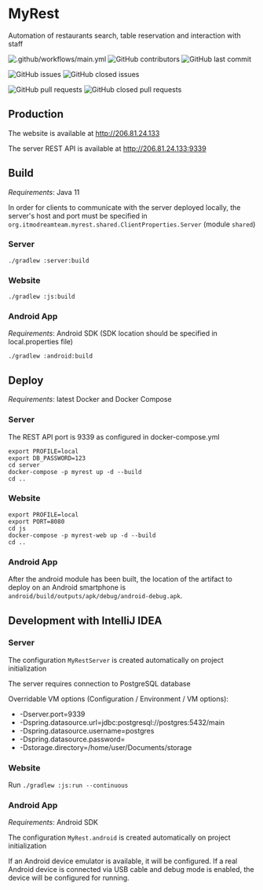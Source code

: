 # MyRest

Automation of restaurants search, table reservation and interaction with staff

![.github/workflows/main.yml](https://github.com/ItmoDreamTeam/MyRest/workflows/.github/workflows/main.yml/badge.svg)
![GitHub contributors](https://img.shields.io/github/contributors/ItmoDreamTeam/MyRest)
![GitHub last commit](https://img.shields.io/github/last-commit/ItmoDreamTeam/MyRest)

![GitHub issues](https://img.shields.io/github/issues/ItmoDreamTeam/MyRest)
![GitHub closed issues](https://img.shields.io/github/issues-closed/ItmoDreamTeam/MyRest)

![GitHub pull requests](https://img.shields.io/github/issues-pr/ItmoDreamTeam/MyRest)
![GitHub closed pull requests](https://img.shields.io/github/issues-pr-closed/ItmoDreamTeam/MyRest)

## Production

The website is available at http://206.81.24.133

The server REST API is available at http://206.81.24.133:9339

## Build

_Requirements_: Java 11

In order for clients to communicate with the server deployed locally, the server's host and port must be specified
in `org.itmodreamteam.myrest.shared.ClientProperties.Server` (module `shared`)

### Server

`./gradlew :server:build`

### Website

`./gradlew :js:build`

### Android App

_Requirements_: Android SDK (SDK location should be specified in local.properties file)

`./gradlew :android:build`

## Deploy

_Requirements_: latest Docker and Docker Compose

### Server

The REST API port is 9339 as configured in docker-compose.yml

```shell
export PROFILE=local
export DB_PASSWORD=123
cd server
docker-compose -p myrest up -d --build
cd ..
```

### Website

```shell
export PROFILE=local
export PORT=8080
cd js
docker-compose -p myrest-web up -d --build
cd ..
```

### Android App

After the android module has been built, the location of the artifact to deploy on an Android smartphone
is `android/build/outputs/apk/debug/android-debug.apk`.

## Development with IntelliJ IDEA

### Server

The configuration `MyRestServer` is created automatically on project initialization

The server requires connection to PostgreSQL database

Overridable VM options (Configuration / Environment / VM options):

* -Dserver.port=9339
* -Dspring.datasource.url=jdbc:postgresql://postgres:5432/main
* -Dspring.datasource.username=postgres
* -Dspring.datasource.password=
* -Dstorage.directory=/home/user/Documents/storage

### Website

Run `./gradlew :js:run --continuous`

### Android App

_Requirements_: Android SDK

The configuration `MyRest.android` is created automatically on project initialization

If an Android device emulator is available, it will be configured. If a real Android device is connected via USB cable
and debug mode is enabled, the device will be configured for running.
